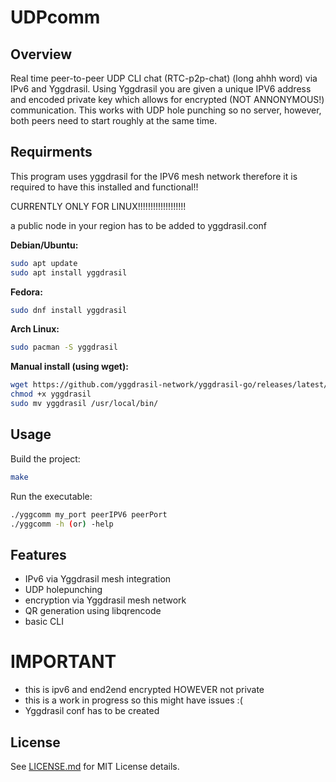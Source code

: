 # UDPcomm

## Overview
Real time peer-to-peer UDP CLI chat (RTC-p2p-chat) (long ahhh word) via IPv6 and Yggdrasil. Using Yggdrasil you are given a unique IPV6 address and encoded private key which allows for encrypted (NOT ANNONYMOUS!) communication. This works with UDP hole punching so no server, however, both peers need to start roughly at the same time. 

## Requirments
This program uses yggdrasil for the IPV6 mesh network therefore it is required to have this installed and functional!!

CURRENTLY ONLY FOR LINUX!!!!!!!!!!!!!!!!!!!

a public node in your region has to be added to yggdrasil.conf

**Debian/Ubuntu:**
```bash
sudo apt update
sudo apt install yggdrasil
```

**Fedora:**
```bash
sudo dnf install yggdrasil
```

**Arch Linux:**
```bash
sudo pacman -S yggdrasil
```

**Manual install (using wget):**
```bash
wget https://github.com/yggdrasil-network/yggdrasil-go/releases/latest/download/yggdrasil-linux-amd64 -O yggdrasil
chmod +x yggdrasil
sudo mv yggdrasil /usr/local/bin/
```

## Usage
Build the project:
```bash
make
```
Run the executable:
```bash
./yggcomm my_port peerIPV6 peerPort
./yggcomm -h (or) -help
```

## Features
- IPv6 via Yggdrasil mesh integration
- UDP holepunching
- encryption via Yggdrasil mesh network
- QR generation using libqrencode
- basic CLI

# IMPORTANT
- this is ipv6 and end2end encrypted HOWEVER not private
- this is a work in progress so this might have issues :(
- Yggdrasil conf has to be created

## License
See [LICENSE.md](LICENSE.md) for MIT License details.
